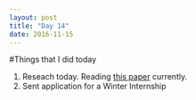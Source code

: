 ```yaml
---
layout: post
title: "Day 14"
date: 2016-11-15
---
```

#Things that I did today
1. Reseach today. Reading [this paper](http://dl.acm.org/citation.cfm?doid=2535838.2535873) currently.
2. Sent application for a Winter Internship
